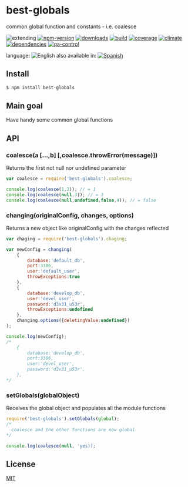 # best-globals

common global function and constants - i.e. coalesce


![extending](https://img.shields.io/badge/stability-extending-orange.svg)
[![npm-version](https://img.shields.io/npm/v/best-globals.svg)](https://npmjs.org/package/best-globals)
[![downloads](https://img.shields.io/npm/dm/best-globals.svg)](https://npmjs.org/package/best-globals)
[![build](https://img.shields.io/travis/codenautas/best-globals/master.svg)](https://travis-ci.org/codenautas/best-globals)
[![coverage](https://img.shields.io/coveralls/codenautas/best-globals/master.svg)](https://coveralls.io/r/codenautas/best-globals)
[![climate](https://img.shields.io/codeclimate/github/codenautas/best-globals.svg)](https://codeclimate.com/github/codenautas/best-globals)
[![dependencies](https://img.shields.io/david/codenautas/best-globals.svg)](https://david-dm.org/codenautas/best-globals)
[![qa-control](http://codenautas.com/github/codenautas/best-globals.svg)](http://codenautas.com/github/codenautas/best-globals)


language: ![English](https://raw.githubusercontent.com/codenautas/multilang/master/img/lang-en.png)
also available in:
[![Spanish](https://raw.githubusercontent.com/codenautas/multilang/master/img/lang-es.png)](LEEME.md)


## Install


```sh
$ npm install best-globals
```


## Main goal

Have handy some common global functions


## API

### coalesce(a [...,b] [,coalesce.throwError(message)])


Returns the first not null nor undefined parameter


```js
var coalesce = require('best-globals').coalesce;

console.log(coalesce(1,2)); // = 1
console.log(coalesce(null,3)); // = 3
console.log(coalesce(null,undefined,false,4)); // = false
```


### changing(originalConfig, changes, options)


Returns a new object like originalConfig with the changes reflected


```js
var chaging = require('best-globals').chaging;

var newConfig = changing(
    {
        database:'default_db',
        port:3306,
        user:'default_user',
        throwExceptions:true
    },
    {
        database:'develop_db',
        user:'devel_user',
        password:'d3v31_u53r',
        throwExceptions:undefined
    },
    changing.options({deletingValue:undefined})
);

console.log(newConfig);
/*
    {
        database:'develop_db',
        port:3306,
        user:'devel_user',
        password:'d3v31_u53r',
    },
*/

```


### setGlobals(globalObject)


Receives the global object and populates all the module functions


```js
require('best-globals').setGlobals(global);
/*
  coalesce and the other functions are now global
*/

console.log(coalesce(null, 'yes));

```


## License


[MIT](LICENSE)
